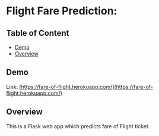 # Flight Fare Prediction: 

## Table of Content
  * [Demo](#demo)
  * [Overview](#overview)

## Demo
Link: [https://fare-of-flight.herokuapp.com/](https://fare-of-flight.herokuapp.com/)

## Overview
This is a Flask web app which predicts fare of Flight ticket.

